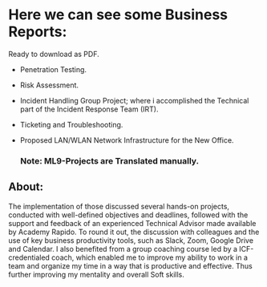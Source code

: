 # Here we can see some Business Reports:
Ready to download as PDF.

- Penetration Testing.
- Risk Assessment.
- Incident Handling Group Project; where i accomplished the Technical part of the Incident Response Team (IRT).
- Ticketing and Troubleshooting.
- Proposed LAN/WLAN Network Infrastructure for the New Office.

  ### Note: ML9-Projects are Translated manually.

## About:

The implementation of those discussed several hands-on projects, conducted with well-defined objectives and deadlines, followed
with the support and feedback of an experienced Technical Advisor made available by Academy Rapido. 
To round it out, the discussion with colleagues and the use of key business productivity tools, such as 
Slack, Zoom, Google Drive and Calendar.
I also benefited from a group coaching course led by a ICF-credentialed coach, which enabled me to improve my
ability to work in a team and organize my time in a way that is productive and effective.
Thus further improving my mentality and overall Soft skills.
